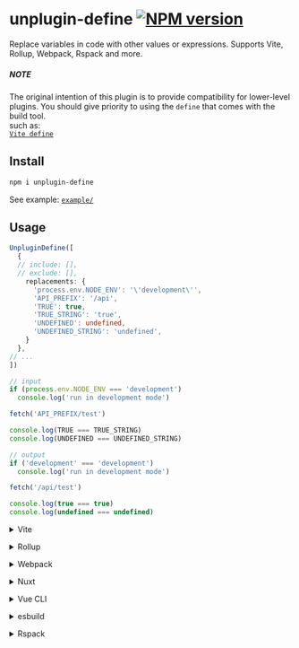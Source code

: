 # unplugin-define [![NPM version](https://img.shields.io/npm/v/unplugin-define?color=a1b858&label=)](https://www.npmjs.com/package/unplugin-define)

Replace variables in code with other values or expressions. Supports Vite, Rollup, Webpack, Rspack and more.

##### NOTE

The original intention of this plugin is to provide compatibility for lower-level plugins. You should give priority to using the `define` that comes with the build tool.
<br>
such as:
<br>
[`Vite define`](https://vitejs.dev/config/shared-options.html#define)

## Install

```bash
npm i unplugin-define
```

See example: [`example/`](./example/)

## Usage

```ts
UnpluginDefine([
  {
  // include: [],
  // exclude: [],
    replacements: {
      'process.env.NODE_ENV': '\'development\'',
      'API_PREFIX': '/api',
      'TRUE': true,
      'TRUE_STRING': 'true',
      'UNDEFINED': undefined,
      'UNDEFINED_STRING': 'undefined',
    }
  },
// ...
])
```

```ts
// input
if (process.env.NODE_ENV === 'development')
  console.log('run in development mode')

fetch('API_PREFIX/test')

console.log(TRUE === TRUE_STRING)
console.log(UNDEFINED === UNDEFINED_STRING)
```

```ts
// output
if ('development' === 'development')
  console.log('run in development mode')

fetch('/api/test')

console.log(true === true)
console.log(undefined === undefined)
```

<details>
<summary>Vite</summary><br>

```ts
// vite.config.ts
import UnpluginDefine from 'unplugin-define/vite'

export default defineConfig({
  plugins: [
    UnpluginDefine({
      // ...
    }),
  ],
})
```

<br></details>

<details>
<summary>Rollup</summary><br>

```ts
// rollup.config.js
import UnpluginDefine from 'unplugin-define/rollup'

export default {
  plugins: [
    UnpluginDefine({
      // ...
    }),
  ],
}
```

<br></details>

<details>
<summary>Webpack</summary><br>

```ts
// webpack.config.js
const UnpluginDefine = require('unplugin-define/webpack')

module.exports = {
  plugins: [
    UnpluginDefine({
      // ...
    }),
  ]
}
```

<br></details>

<details>
<summary>Nuxt</summary><br>

```ts
// nuxt.config.js
export default {
  buildModules: [
    ['unplugin-define/nuxt', {
      // ...
    }],
  ],
}
```

> This module works for both Nuxt 2 and [Nuxt Vite](https://github.com/nuxt/vite)

<br></details>

<details>
<summary>Vue CLI</summary><br>

```ts
// vue.config.js
const UnpluginDefine = require('unplugin-define/webpack')

module.exports = {
  configureWebpack: {
    plugins: [
      UnpluginDefine({
        // ...
      }),
    ],
  },
}
```

<br></details>

<details>
<summary>esbuild</summary><br>

```ts
// esbuild.config.js
import { build } from 'esbuild'
import UnpluginDefine from 'unplugin-define/esbuild'

build({
  plugins: [
    UnpluginDefine({
      // ...
    }),
  ],
})
```

<br></details>

<details>
<summary>Rspack</summary><br>

```ts
// rspack.config.js
const UnpluginDefine = require('unplugin-define/rspack')

module.exports = defineConfig({
  plugins: [
    UnpluginDefine({
      // ...
    }),
  ]
})
```

<br></details>
